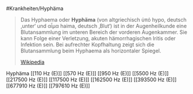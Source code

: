 #Krankheiten/Hyphäma
> Das Hyphaema oder **Hyphäma** (von altgriechisch ὑπό hypo, deutsch ‚unter‘ und αἷμα haima, deutsch ‚Blut‘) ist in der Augenheilkunde eine Blutansammlung im unteren Bereich der vorderen Augenkammer. Sie kann Folge einer Verletzung, akuten hämorrhagischen Iritis oder Infektion sein. Bei aufrechter Kopfhaltung zeigt sich die Blutansammlung beim Hyphaema als horizontaler Spiegel.
>
> [Wikipedia](https://de.wikipedia.org/wiki/Hyphaema)

Hyphäma
[[110 Hz (E)]]
[[570 Hz (E)]]
[[950 Hz (E)]]
[[5500 Hz (E)]]
[[217500 Hz (E)]]
[[117500 Hz (E)]]
[[162500 Hz (E)]]
[[393500 Hz (E)]]
[[677910 Hz (E)]]
[[797610 Hz (E)]]
